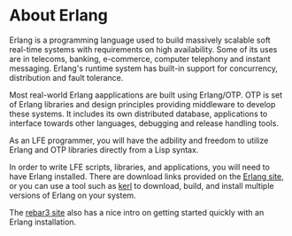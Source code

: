# About Erlang

Erlang is a programming language used to build massively scalable soft real-time systems with requirements on high availability. Some of its uses are in telecoms, banking, e-commerce, computer telephony and instant messaging. Erlang's runtime system has built-in support for concurrency, distribution and fault tolerance.

Most real-world Erlang aapplications are built using Erlang/OTP. OTP is set of Erlang libraries and design principles providing middleware to develop these systems. It includes its own distributed database, applications to interface towards other languages, debugging and release handling tools.

As an LFE programmer, you will have the adbility and freedom to utilize Erlang and OTP libraries directly from a Lisp syntax.

In order to write LFE scripts, libraries, and applications, you will need to have Erlang installed. There are download links provided on the [Erlang site](https://www.erlang.org/downloads), or you can use a tool such as [kerl](https://github.com/kerl/kerl) to download, build, and install multiple versions of Erlang on your system.

The [rebar3 site](https://www.rebar3.org/docs/getting-started) also has a nice intro on getting started quickly with an Erlang installation.
